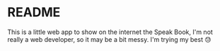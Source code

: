 # README

This is a little web app to show on the internet the Speak Book, I'm not really a web developer, so it may be a bit messy. I'm trying my best 😓